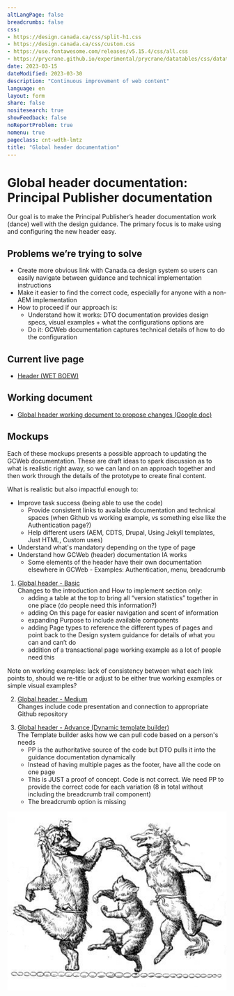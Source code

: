 ```yaml
---
altLangPage: false
breadcrumbs: false
css:
- https://design.canada.ca/css/split-h1.css
- https://design.canada.ca/css/custom.css
- https://use.fontawesome.com/releases/v5.15.4/css/all.css
- https://prycrane.github.io/experimental/prycrane/datatables/css/datatables-fun.css
date: 2023-03-15
dateModified: 2023-03-30
description: "Continuous improvement of web content"
language: en
layout: form
share: false
nositesearch: true
showFeedback: false
noReportProblem: true
nomenu: true
pageclass: cnt-wdth-lmtz
title: "Global header documentation"
---
```

<h1 property="name" id="wb-cont" dir="ltr"><span class="stacked"><span>Global header documentation</span>: <span>Principal Publisher documentation</span></span></h1>
<div class="row">
  <div class="col-md-7">
    <p>Our goal is to make the Principal Publisher’s header documentation work (dance) well with the design guidance. The primary focus is to make using and configuring the new header easy.</p>
    <h2 class="mrgn-tp-lg">Problems we’re trying to solve</h2>
    <ul>
      <li>Create more obvious link with Canada.ca design system so users can easily navigate between guidance and technical implementation instructions</li>
      <li>Make it easier to find the correct code, especially for anyone with a non-AEM implementation</li>
      <li>How to proceed if our approach is:
        <ul>
          <li>Understand how it works: DTO documentation provides design specs, visual examples + what the configurations options are</li>
          <li>Do it: GCWeb documentation captures technical details of how to do the configuration </li>
        </ul>
      </li>
    </ul>
    <h2 class="mrgn-tp-lg">Current live page</h2>
    <ul>
      <li><a href="https://wet-boew.github.io/GCWeb/sites/header/header-docs-en.html">Header (WET BOEW)</a></li>
    </ul>
    <h2>Working document</h2>
    <ul class="list-unstyled fa-ul">
      <li><span class="fa-li"><span class="fab fa-google-drive"></span></span><a href="https://docs.google.com/document/d/1YY6JkiJ3nRywwalKJfCxSbqHn2z0SlfvFC8y4eBOrhU">Global header working document to propose changes (Google doc)</a></li>
    </ul>
    <h2>Mockups</h2>
    <p>Each of these mockups presents a possible approach to updating the GCWeb documentation. These are draft ideas to spark discussion as to what is realistic right away, so we can land on an approach together and then work through the details of the prototype to create final content.</p>
    <p>What is realistic but also impactful enough to:</p>
    <ul>
      <li>Improve task success (being able to use the code)
        <ul>
          <li>Provide consistent links to available documentation and technical spaces (when Github vs working example, vs something else like the Authentication page?)</li>
          <li>Help different users (AEM, CDTS, Drupal, Using Jekyll templates, Just HTML, Custom uses)</li>
        </ul>
      </li>
      <li>Understand what's mandatory depending on the type of page</li>
      <li>Understand how GCWeb (header) documentation IA works
        <ul>
          <li>Some elements of the header have their own documentation elsewhere in GCWeb - Examples: Authentication, menu, breadcrumb</li>
        </ul>
      </li>
    </ul>
    <ol class="mrgn-tp-lg">
      <li><a href="gcweb-02.html">Global header - Basic</a><br>
        Changes to the introduction and How to implement section only:
        <ul>
          <li>adding a table at the top to bring all “version statistics” together in one place (do people need this information?)</li>
          <li>adding On this page for easier navigation and scent of information</li>
          <li>expanding Purpose to include available components</li>
          <li>adding Page types to reference the different types of pages and point back to the Design system guidance for details of what you can and can’t do</li>
          <li>addition of a transactional page working example as a lot of people need this</li>
        </ul>
      </li>
    </ol>
    <p>Note on working examples: lack of consistency between what each link points to, should we re-title or adjust to be either true working examples or simple visual examples?</p>
    <ol class="mrgn-tp-lg" start="2">
      <li><a href="gcweb-01.html">Global header - Medium</a><br>
        Changes include code presentation and connection to appropriate Github repository</li>
    </ol>
    <ol class="mrgn-tp-lg" start="3">
      <li><a href="/experimental/catalina/proto-header.html">Global header - Advance (Dynamic template builder)</a><br>
        The Template builder asks how we can pull code based on a person's needs
        <ul>
          <li>PP is the authoritative source of the code but DTO pulls it into the guidance documentation dynamically</li>
          <li>Instead of having multiple pages as the footer, have all the code on one page</li>
          <li>This is JUST a proof of concept. Code is not correct. We need PP to provide the correct code for each variation (8 in total without including the breadcrumb trail component)</li>
          <li>The breadcrumb option is missing</li>
        </ul>
      </li>
    </ol>
  </div>
  <div class="col-md-5">
    <div><img src="./images/dance1.png" alt="" class="img-responsive"></div>
  </div>
</div>
